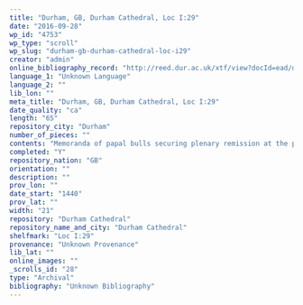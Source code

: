 ```yaml
---
title: "Durham, GB, Durham Cathedral, Loc I:29"
date: "2016-09-28"
wp_id: "4753"
wp_type: "scroll"
wp_slug: "durham-gb-durham-cathedral-loc-i29"
creator: "admin"
online_bibliography_record: "http://reed.dur.ac.uk/xtf/view?docId=ead/dcd/dcdlocel.xml#qxj-40"
language_1: "Unknown Language"
language_2: ""
lib_lon: ""
meta_title: "Durham, GB, Durham Cathedral, Loc I:29"
date_quality: "ca"
length: "65"
repository_city: "Durham"
number_of_pieces: ""
contents: "Memoranda of papal bulls securing plenary remission at the point of death for the monks of Durham. Bulls from Boniface IX, year 8; Alexander V 15 Kal. August year 1; Eugenius IV, 12 Kal. April 1438."
completed: "Y"
repository_nation: "GB"
orientation: ""
description: ""
prov_lon: ""
date_start: "1440"
prov_lat: ""
width: "21"
repository: "Durham Cathedral"
repository_name_and_city: "Durham Cathedral"
shelfmark: "Loc I:29"
provenance: "Unknown Provenance"
lib_lat: ""
online_images: ""
_scrolls_id: "28"
type: "Archival"
bibliography: "Unknown Bibliography"
---
```



